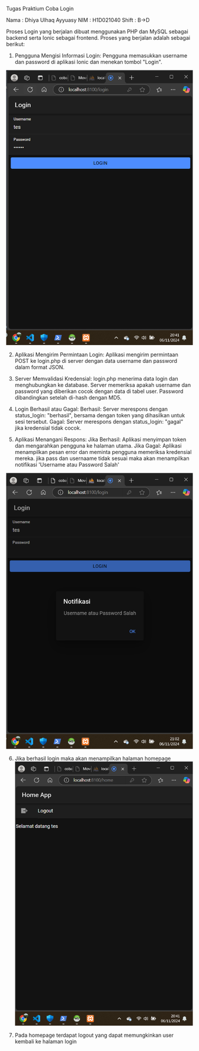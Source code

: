 Tugas Praktium Coba Login

Nama    : Dhiya Ulhaq Ayyuasy
NIM     : H1D021040
Shift   : B->D

Proses Login yang berjalan dibuat menggunakan PHP dan MySQL sebagai backend serta Ionic sebagai frontend. Proses yang berjalan adalah sebagai berikut:

1. Pengguna Mengisi Informasi Login: Pengguna memasukkan username dan password di aplikasi Ionic dan menekan tombol "Login".

![Login](6_login.png)

2. Aplikasi Mengirim Permintaan Login: Aplikasi mengirim permintaan POST ke login.php di server dengan data username dan password dalam format JSON.

3. Server Memvalidasi Kredensial: 
login.php menerima data login dan menghubungkan ke database.
Server memeriksa apakah username dan password yang diberikan cocok dengan data di tabel user.
Password dibandingkan setelah di-hash dengan MD5.

4. Login Berhasil atau Gagal:
Berhasil: Server merespons dengan status_login: "berhasil", bersama dengan token yang dihasilkan untuk sesi tersebut.
Gagal: Server merespons dengan status_login: "gagal" jika kredensial tidak cocok.

 
5. Aplikasi Menangani Respons:
Jika Berhasil: Aplikasi menyimpan token dan mengarahkan pengguna ke halaman utama.
Jika Gagal: Aplikasi menampilkan pesan error dan meminta pengguna memeriksa kredensial mereka.
jika pass dan usernaame tidak sesuai maka akan menampilkan notifikasi 'Username atau Password Salah' 

![Login](6_gagal_login.png)

6. Jika berhasil login maka akan menampilkan halaman homepage
![Login](6_homepage.png)

7. Pada homepage terdapat logout yang dapat memungkinkan user kembali ke halaman login